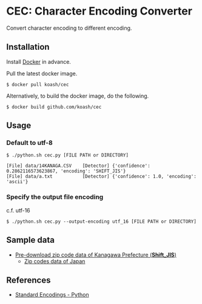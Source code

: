 # CEC: Character Encoding Converter

Convert character encoding to different encoding.

## Installation

Install [Docker](https://www.docker.com/) in advance.

Pull the latest docker image.

```
$ docker pull koash/cec
```

Alternatively, to build the docker image, do the following.

```
$ docker build github.com/koash/cec
```

## Usage

### Default to utf-8 

```
$ ./python.sh cec.py [FILE PATH or DIRECTORY]
```

```
[File] data/14KANAGA.CSV	[Detector] {'confidence': 0.2862116573623867, 'encoding': 'SHIFT_JIS'}
[File] data/a.txt	        [Detector] {'confidence': 1.0, 'encoding': 'ascii'}
```

### Specify the output file encoding

c.f. utf-16

```
$ ./python.sh cec.py --output-encoding utf_16 [FILE PATH or DIRECTORY]
```

## Sample data

- [Pre-download zip code data of Kanagawa Prefecture (**Shift_JIS**)](http://www.post.japanpost.jp/zipcode/dl/kogaki/zip/14kanaga.zip)
    - [Zip codes data of Japan](http://www.post.japanpost.jp/zipcode/dl/kogaki-zip.html)

## References

- [Standard Encodings - Python](https://docs.python.org/2.7/library/codecs.html#standard-encodings)